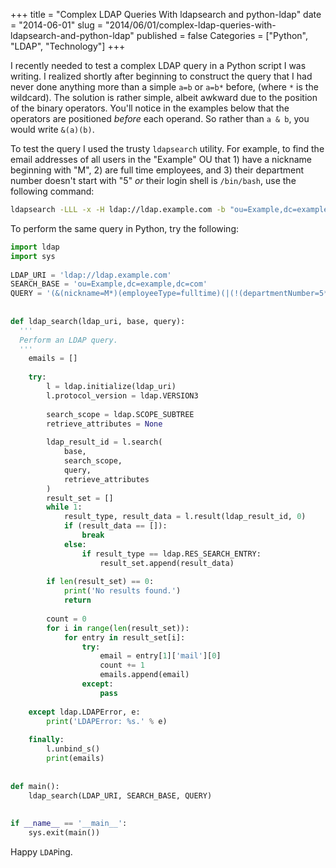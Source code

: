 +++
title = "Complex LDAP Queries With ldapsearch and python-ldap"
date = "2014-06-01"
slug = "2014/06/01/complex-ldap-queries-with-ldapsearch-and-python-ldap"
published = false
Categories = ["Python", "LDAP", "Technology"]
+++

I recently needed to test a complex LDAP query in a Python script I was writing. I realized shortly after beginning to construct the query that I had never done anything more than a simple `a=b` or `a=b*` before, (where `*` is the wildcard). The solution is rather simple, albeit awkward due to the position of the binary operators. You'll notice in the examples below that the operators are positioned _before_ each operand. So rather than `a & b`, you would write `&(a)(b)`.

To test the query I used the trusty `ldapsearch` utility. For example, to find the email addresses of all users in the "Example" OU that 1) have a nickname beginning with "M", 2) are full time employees, and 3) their department number doesn't start with "5" _or_ their login shell is `/bin/bash`, use the following command:

```sh
ldapsearch -LLL -x -H ldap://ldap.example.com -b "ou=Example,dc=example,dc=com" '(&(nickname=M*)(employeeType=fulltime)(|(!(departmentNumber=5*))(loginShell=/bin/bash)))' mail | awk '/mail: / { print $2 }'
```

To perform the same query in Python, try the following:

```python
import ldap
import sys
 
LDAP_URI = 'ldap://ldap.example.com'
SEARCH_BASE = 'ou=Example,dc=example,dc=com'
QUERY = '(&(nickname=M*)(employeeType=fulltime)(|(!(departmentNumber=5*))(loginShell=/bin/bash)))'
 
 
def ldap_search(ldap_uri, base, query):
  '''
  Perform an LDAP query.
  '''
    emails = []
 
    try:
        l = ldap.initialize(ldap_uri)
        l.protocol_version = ldap.VERSION3
 
        search_scope = ldap.SCOPE_SUBTREE
        retrieve_attributes = None
 
        ldap_result_id = l.search(
            base,
            search_scope,
            query,
            retrieve_attributes
        )
        result_set = []
        while 1:
            result_type, result_data = l.result(ldap_result_id, 0)
            if (result_data == []):
                break
            else:
                if result_type == ldap.RES_SEARCH_ENTRY:
                    result_set.append(result_data)
 
        if len(result_set) == 0:
            print('No results found.')
            return
 
        count = 0
        for i in range(len(result_set)):
            for entry in result_set[i]:
                try:
                    email = entry[1]['mail'][0]
                    count += 1
                    emails.append(email)
                except:
                    pass
 
    except ldap.LDAPError, e:
        print('LDAPError: %s.' % e)
 
    finally:
        l.unbind_s()
        print(emails)
 
 
def main():
    ldap_search(LDAP_URI, SEARCH_BASE, QUERY)
 
 
if __name__ == '__main__':
    sys.exit(main())
```

Happy `LDAP`ing.
